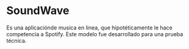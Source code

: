 # SoundWave
Es una aplicaciónde musica en linea, que hipotéticamente le hace competencia a Spotify. Este modelo fue desarrollado para una prueba técnica.
